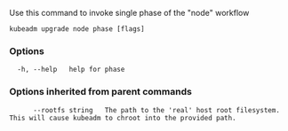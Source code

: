 
Use this command to invoke single phase of the "node" workflow

```
kubeadm upgrade node phase [flags]
```

### Options

```
  -h, --help   help for phase
```

### Options inherited from parent commands

```
      --rootfs string   The path to the 'real' host root filesystem. This will cause kubeadm to chroot into the provided path.
```
